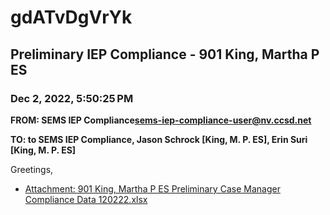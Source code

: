 # gdATvDgVrYk
## Preliminary IEP Compliance - 901 King, Martha P ES
### Dec 2, 2022, 5:50:25 PM
**FROM: SEMS IEP Compliance<sems-iep-compliance-user@nv.ccsd.net>**

**TO: to SEMS IEP Compliance, Jason Schrock [King, M. P. ES], Erin Suri [King, M. P. ES]**


Greetings, 





* [Attachment: 901 King, Martha P ES Preliminary Case Manager Compliance Data 120222.xlsx](gdATvDgVrYk-attachment-1.xlsx)
